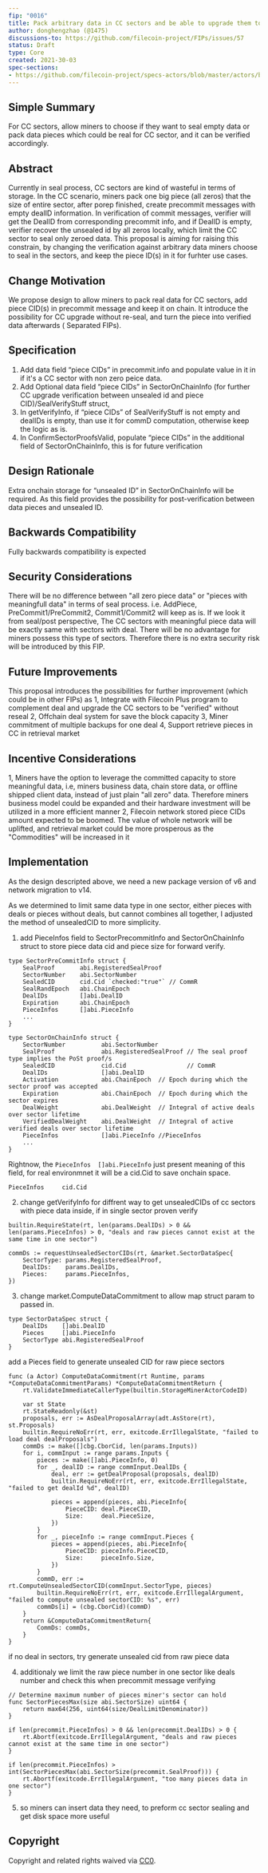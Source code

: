 ```yaml
---
fip: "0016"
title: Pack arbitrary data in CC sectors and be able to upgrade them to verified data later
author: donghengzhao (@1475)
discussions-to: https://github.com/filecoin-project/FIPs/issues/57
status: Draft
type: Core
created: 2021-30-03
spec-sections:
- https://github.com/filecoin-project/specs-actors/blob/master/actors/builtin/miner/miner_actor.go
---
```


## Simple Summary

For CC sectors, allow miners to choose if they want to seal empty data or pack data pieces which could be real for CC
sector, and it can be verified accordingly.

## Abstract

Currently in seal process, CC sectors are kind of wasteful in terms of storage. In the CC scenario, miners pack one big piece (all zeros) that the size of entire sector, after porep finished, create precommit messages with empty dealID information. In verification of commit messages, verifier will get the DealID from corresponding precommit info, and if DealID is empty, verifier recover the unsealed id by all zeros locally, which limit the CC sector to seal only zeroed data.
This proposal is aiming for raising this constrain, by changing the verification against arbitrary data miners choose to seal in the sectors, and keep the piece ID(s) in it for furhter use cases.

## Change Motivation

We propose design to allow miners to pack real data for CC sectors, add piece CID(s) in precommit message and keep it on chain. It introduce the possibility for CC upgrade without re-seal, and turn the piece into verified data afterwards (
Separated FIPs).

## Specification

1. Add data field “piece CIDs” in precommit.info and populate value in it in if it's a CC sector with non zero peice data.
4. Add Optional data field “piece CIDs” in SectorOnChainInfo (for further CC upgrade verification between unsealed id
   and piece CID)/SealVerifyStuff struct,
5. In getVerifyInfo, if “piece CIDs” of SealVerifyStuff is not empty and dealIDs is empty, than use it for commD computation, otherwise keep the logic as is.
6. In ConfirmSectorProofsValid, populate “piece CIDs” in the additional field of SectorOnChainInfo, this is for future
   verification

## Design Rationale

Extra onchain storage for “unsealed ID” in SectorOnChainInfo will be required. As this field provides the possibility
for post-verification between data pieces and unsealed ID.

## Backwards Compatibility

Fully backwards compatibility is expected

## Security Considerations

There will be no difference between "all zero piece data" or "pieces with meaningfull data" in terms of seal process. i.e. AddPiece, PreCommit1/PreCommit2, Commit1/Commit2 will keep as is. If we look it from seal/post perspective, The CC sectors with meaningful piece data will be exactly same with sectors with deal. There will be no advantage for miners possess this type of sectors. Therefore there is no extra security risk will be introduced by this FIP.

## Future Improvements

This proposal introduces the possibilities for further improvement (which could be in other FIPs) as
1, Integrate with Filecoin Plus program to complement deal and upgrade the CC sectors to be "verified" without reseal
2, Offchain deal system for save the block capacity
3, Miner commitment of multiple backups for one deal
4, Support retrieve pieces in CC in retrieval market

## Incentive Considerations

1, Miners have the option to leverage the committed capacity to store meaningful data, i.e, miners business data, chain store data, or offline shipped client data, instead of just plain "all zero" data. Therefore miners business model could be expanded and their hardware investment will be utilized in a more efficient manner
2, Filecoin network stored piece CIDs amount expected to be boomed. The value of whole network will be uplifted, and retrieval market could be more prosperous as the "Commodities" will be increased in it

## Implementation

As the design descripted above, we need a new package version of v6 and network migration to v14.

As we determined to limit same data type in one sector, either pieces with deals or pieces without deals, but cannot combines all together, I adjusted the method of unsealedCID to more simplicity.

1. add PieceInfos field to SectorPrecommitInfo and SectorOnChainInfo struct to store piece data cid and piece size for forward verify.
```
type SectorPreCommitInfo struct {
	SealProof       abi.RegisteredSealProof
	SectorNumber    abi.SectorNumber
	SealedCID       cid.Cid `checked:"true"` // CommR
	SealRandEpoch   abi.ChainEpoch
	DealIDs         []abi.DealID
	Expiration      abi.ChainEpoch
	PieceInfos      []abi.PieceInfo
	...
}

type SectorOnChainInfo struct {
	SectorNumber          abi.SectorNumber
	SealProof             abi.RegisteredSealProof // The seal proof type implies the PoSt proof/s
	SealedCID             cid.Cid                 // CommR
	DealIDs               []abi.DealID
	Activation            abi.ChainEpoch  // Epoch during which the sector proof was accepted
	Expiration            abi.ChainEpoch  // Epoch during which the sector expires
	DealWeight            abi.DealWeight  // Integral of active deals over sector lifetime
	VerifiedDealWeight    abi.DealWeight  // Integral of active verified deals over sector lifetime
	PieceInfos            []abi.PieceInfo //PieceInfos
	...
}
```

Rightnow, the `PieceInfos  []abi.PieceInfo` just present meaning of this field, for real environmnet it will be a cid.Cid to save onchain space. 
```
PieceInfos     cid.Cid 
```

2. change getVerifyInfo for diffrent way to get unsealedCIDs of cc sectors with piece data inside, if in single sector proven verify
```
builtin.RequireState(rt, len(params.DealIDs) > 0 && len(params.PieceInfos) > 0, "deals and raw pieces cannot exist at the same time in one sector")

commDs := requestUnsealedSectorCIDs(rt, &market.SectorDataSpec{
	SectorType: params.RegisteredSealProof,
	DealIDs:    params.DealIDs,
	Pieces:     params.PieceInfos,
})
```

3. change market.ComputeDataCommitment to allow map struct param to passed in.
```
type SectorDataSpec struct {
	DealIDs    []abi.DealID
	Pieces     []abi.PieceInfo
	SectorType abi.RegisteredSealProof
}
```
add a Pieces field to generate unsealed CID for raw piece sectors

```
func (a Actor) ComputeDataCommitment(rt Runtime, params *ComputeDataCommitmentParams) *ComputeDataCommitmentReturn {
	rt.ValidateImmediateCallerType(builtin.StorageMinerActorCodeID)

	var st State
	rt.StateReadonly(&st)
	proposals, err := AsDealProposalArray(adt.AsStore(rt), st.Proposals)
	builtin.RequireNoErr(rt, err, exitcode.ErrIllegalState, "failed to load deal dealProposals")
	commDs := make([]cbg.CborCid, len(params.Inputs))
	for i, commInput := range params.Inputs {
		pieces := make([]abi.PieceInfo, 0)
		for _, dealID := range commInput.DealIDs {
			deal, err := getDealProposal(proposals, dealID)
			builtin.RequireNoErr(rt, err, exitcode.ErrIllegalState, "failed to get dealId %d", dealID)

			pieces = append(pieces, abi.PieceInfo{
				PieceCID: deal.PieceCID,
				Size:     deal.PieceSize,
			})
		}
		for _, pieceInfo := range commInput.Pieces {
			pieces = append(pieces, abi.PieceInfo{
				PieceCID: pieceInfo.PieceCID,
				Size:     pieceInfo.Size,
			})
		}
		commD, err := rt.ComputeUnsealedSectorCID(commInput.SectorType, pieces)
		builtin.RequireNoErr(rt, err, exitcode.ErrIllegalArgument, "failed to compute unsealed sectorCID: %s", err)
		commDs[i] = (cbg.CborCid)(commD)
	}
	return &ComputeDataCommitmentReturn{
		CommDs: commDs,
	}
}
```

if no deal in sectors, try generate unsealed cid from raw piece data


4. additionaly we limit the raw piece number in one sector like deals number and check this when precommit message verifying
```
// Determine maximum number of pieces miner's sector can hold
func SectorPiecesMax(size abi.SectorSize) uint64 {
	return max64(256, uint64(size/DealLimitDenominator))
}
```

```
if len(precommit.PieceInfos) > 0 && len(precommit.DealIDs) > 0 {
	rt.Abortf(exitcode.ErrIllegalArgument, "deals and raw pieces cannot exist at the same time in one sector")
}

if len(precommit.PieceInfos) > int(SectorPiecesMax(abi.SectorSize(precommit.SealProof))) {
	rt.Abortf(exitcode.ErrIllegalArgument, "too many pieces data in one sector")
}
```

5. so miners can insert data they need, to preform cc sector sealing and get disk space more useful

## Copyright

Copyright and related rights waived via [CC0](https://creativecommons.org/publicdomain/zero/1.0/).
